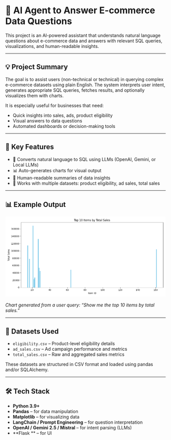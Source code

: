 # 🤖 AI Agent to Answer E-commerce Data Questions

This project is an AI-powered assistant that understands natural language questions about e-commerce data and answers with relevant SQL queries, visualizations, and human-readable insights.

---

## 💡 Project Summary

The goal is to assist users (non-technical or technical) in querying complex e-commerce datasets using plain English. The system interprets user intent, generates appropriate SQL queries, fetches results, and optionally visualizes them with charts.

It is especially useful for businesses that need:
- Quick insights into sales, ads, product eligibility
- Visual answers to data questions
- Automated dashboards or decision-making tools

---

## 🧠 Key Features

- 🔄 Converts natural language to SQL using LLMs (OpenAI, Gemini, or Local LLMs)
- 📊 Auto-generates charts for visual output
- 🧾 Human-readable summaries of data insights
- 📁 Works with multiple datasets: product eligibility, ad sales, total sales

---

## 📊 Example Output

![Top 10 Items by Total Sales](sales_chart_20250722_142347.png)

*Chart generated from a user query: “Show me the top 10 items by total sales.”*

---

## 📁 Datasets Used

- `eligibility.csv` – Product-level eligibility details
- `ad_sales.csv` – Ad campaign performance and metrics
- `total_sales.csv` – Raw and aggregated sales metrics

These datasets are structured in CSV format and loaded using pandas and/or SQLAlchemy.

---

## 🛠️ Tech Stack

- **Python 3.9+**
- **Pandas** – for data manipulation
- **Matplotlib** – for visualizing data
- **LangChain / Prompt Engineering** – for question interpretation
- **OpenAI / Gemini 2.5 / Mistral** – for intent parsing (LLMs)
- **Flask ** – for UI 

